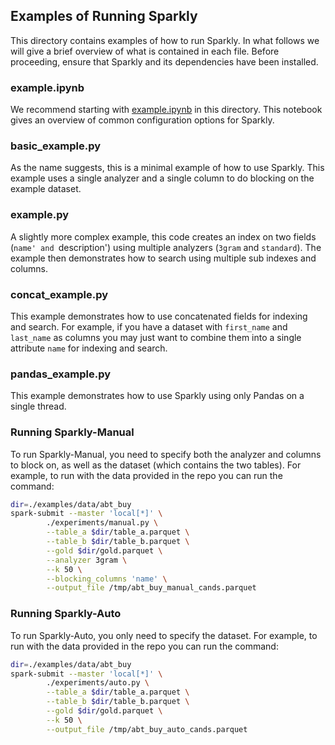 ## Examples of Running Sparkly

This directory contains examples of how to run Sparkly. In what follows we will give a brief overview of 
what is contained in each file. Before proceeding, ensure that Sparkly and its dependencies have been
installed. 

### example.ipynb

We recommend starting with [example.ipynb](https://github.com/anhaidgroup/sparkly/blob/main/examples/example.ipynb) in this 
directory. This notebook gives an overview of common configuration options for Sparkly. 

### basic\_example.py

As the name suggests, this is a minimal example of how to use Sparkly. This example uses a 
single analyzer and a single column to do blocking on the example dataset. 

### example.py

A slightly more complex example, this code creates an index on two fields (`name' and `description') 
using multiple analyzers (`3gram` and `standard`). The example then demonstrates how to search using 
multiple sub indexes and columns.

### concat\_example.py

This example demonstrates how to use concatenated fields for indexing and search. For example, if 
you have a dataset with `first_name` and `last_name` as columns you may just want to combine them into a 
single attribute `name` for indexing and search.

### pandas\_example.py

This example demonstrates how to use Sparkly using only Pandas on a single thread.

### Running Sparkly-Manual 

To run Sparkly-Manual, you need to specify both the analyzer and 
columns to block on, as well as the dataset (which contains the two tables). For example, to run with the data provided in the 
repo you can run the command:

```bash
dir=./examples/data/abt_buy
spark-submit --master 'local[*]' \
		./experiments/manual.py \
		--table_a $dir/table_a.parquet \
		--table_b $dir/table_b.parquet \
		--gold $dir/gold.parquet \
		--analyzer 3gram \
		--k 50 \
		--blocking_columns 'name' \
		--output_file /tmp/abt_buy_manual_cands.parquet

```

### Running Sparkly-Auto

To run Sparkly-Auto, you only need to specify the dataset.
For example, to run with the data provided in the 
repo you can run the command:


```bash
dir=./examples/data/abt_buy
spark-submit --master 'local[*]' \
		./experiments/auto.py \
		--table_a $dir/table_a.parquet \
		--table_b $dir/table_b.parquet \
		--gold $dir/gold.parquet \
		--k 50 \
		--output_file /tmp/abt_buy_auto_cands.parquet

```
